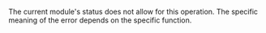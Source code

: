 
The current module's status does not allow for this operation. The specific
meaning of the error depends on the specific function.

<a id="ERR_WORKER_PATH"></a>

